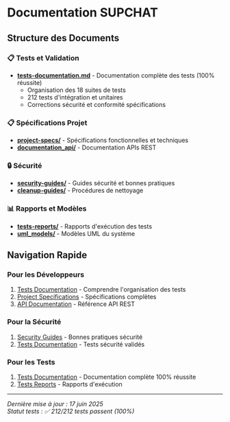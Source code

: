 # Documentation SUPCHAT

## Structure des Documents

### 📋 Tests et Validation

- **[tests-documentation.md](./tests-documentation.md)** - Documentation complète des tests (100% réussite)
  - Organisation des 18 suites de tests
  - 212 tests d'intégration et unitaires
  - Corrections sécurité et conformité spécifications

### 📋 Spécifications Projet

- **[project-specs/](./project-specs/)** - Spécifications fonctionnelles et techniques
- **[documentation_api/](./documentation_api/)** - Documentation APIs REST

### 🔒 Sécurité

- **[security-guides/](./security-guides/)** - Guides sécurité et bonnes pratiques
- **[cleanup-guides/](./cleanup-guides/)** - Procédures de nettoyage

### 📊 Rapports et Modèles

- **[tests-reports/](./tests-reports/)** - Rapports d'exécution des tests
- **[uml_models/](./uml_models/)** - Modèles UML du système

## Navigation Rapide

### Pour les Développeurs

1. [Tests Documentation](./tests-documentation.md) - Comprendre l'organisation des tests
2. [Project Specifications](./project-specs/) - Spécifications complètes
3. [API Documentation](./documentation_api/) - Référence API REST

### Pour la Sécurité

1. [Security Guides](./security-guides/) - Bonnes pratiques sécurité
2. [Tests Documentation](./tests-documentation.md) - Tests sécurité validés

### Pour les Tests

1. [Tests Documentation](./tests-documentation.md) - Documentation complète 100% réussite
2. [Tests Reports](./tests-reports/) - Rapports d'exécution

---

_Dernière mise à jour : 17 juin 2025_  
_Statut tests : ✅ 212/212 tests passent (100%)_
